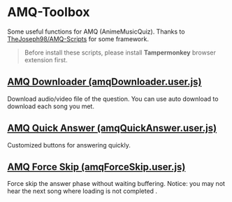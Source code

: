 # AMQ-Toolbox
Some useful functions for AMQ (AnimeMusicQuiz).
Thanks to [TheJoseph98/AMQ-Scripts](https://github.com/TheJoseph98/AMQ-Scripts) for some framework.

> Before install these scripts, please install **Tampermonkey** browser extension first.

## [AMQ Downloader (amqDownloader.user.js)](https://raw.githubusercontent.com/JJJJoe-Lin/AMQ-Toolbox/master/amqDownloader.user.js)
Download audio/video file of the question. You can use auto download to download each song you met.

## [AMQ Quick Answer (amqQuickAnswer.user.js)](https://raw.githubusercontent.com/JJJJoe-Lin/AMQ-Toolbox/master/amqQuickAnswer.user.js)
Customized buttons for answering quickly.

## [AMQ Force Skip (amqForceSkip.user.js)](https://raw.githubusercontent.com/JJJJoe-Lin/AMQ-Toolbox/master/amqForceSkip.user.js)
Force skip the answer phase without waiting buffering. Notice: you may not hear the next song where loading is not completed .